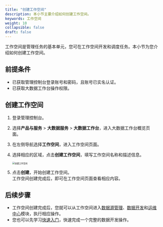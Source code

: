```yaml
---
title: "创建工作空间"
description: 本小节主要介绍如何创建工作空间。 
keywords: 工作空间
weight: 10
collapsible: false
draft: false
---
```


工作空间是管理任务的基本单元，您可在工作空间开发和调度任务。本小节为您介绍如何创建工作空间。

## 前提条件

- 已获取管理控制台登录账号和密码，且账号已实名认证。
- 已获取大数据工作台操作权限。

## 创建工作空间

1. 登录管理控制台。
2. 选择**产品与服务** > **大数据服务** > **大数据工作台**，进入大数据工作台概览页面。
3. 在左侧导航选择**工作空间**，进入工作空间页面。
4. 选择相应的区域，点击**创建工作空间**，填写工作空间名称和描述信息。
   
   <img src="../../_images/create_workspace.png" alt="创建工作空间" style="zoom:50%;" />

5. 点击**创建**，开始创建工作空间。   
   工作空间创建完成后，即可在工作空间页面查看相应内容。

## 后续步骤

- 工作空间创建完成后，您就可以从工作空间进入[数据源管理](../../manual/data_up_cloud/data_summary/)、[数据开发](../../manual/data_development/summary/)和[运维中心](../../manual/operation_maintence/summary/)模块，执行相应操作。
- 您也可以先学习[快速入门](../../quickstart/summary)，快速完成一个完整的数据开发操作。

